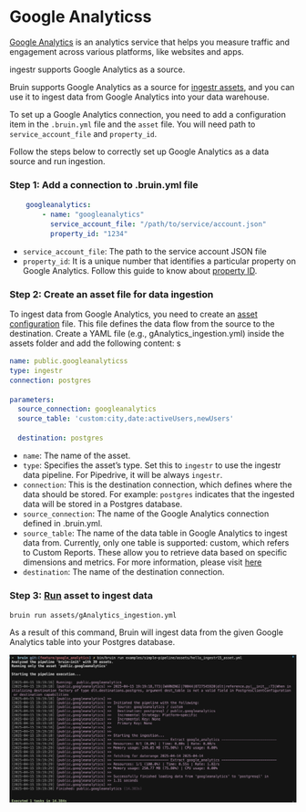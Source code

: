 # Google Analyticss
[Google Analytics](https://marketingplatform.google.com/about/analytics/) is an analytics service that helps you measure traffic and engagement across various platforms, like websites and apps.

ingestr supports Google Analytics as a source.

Bruin supports Google Analytics as a source for [ingestr assets](/assets/ingestr), and you can use it to ingest data from Google Analytics into your data warehouse.

To set up a Google Analytics connection, you need to add a configuration item in the `.bruin.yml` file and the `asset` file. You will need path to `service_account_file` and `property_id`.

Follow the steps below to correctly set up Google Analytics as a data source and run ingestion.

### Step 1: Add a connection to .bruin.yml file
```yaml
    googleanalytics:
        - name: "googleanalytics"
          service_account_file: "/path/to/service/account.json"
          property_id: "1234"
```
- `service_account_file`: The path to the service account JSON file
- `property_id`: It is a unique number that identifies a particular property on Google Analytics. Follow this guide to know about [property ID](https://developers.google.com/analytics/devguides/reporting/data/v1/property-id#what_is_my_property_id).

### Step 2: Create an asset file for data ingestion
To ingest data from Google Analytics, you need to create an [asset configuration](/assets/ingestr#asset-structure) file. This file defines the data flow from the source to the destination. Create a YAML file (e.g., gAnalytics_ingestion.yml) inside the assets folder and add the following content:
s
```yaml
name: public.googleanalyticss
type: ingestr
connection: postgres

parameters:
  source_connection: googleanalytics
  source_table: 'custom:city,date:activeUsers,newUsers'

  destination: postgres
```
- `name`: The name of the asset.
- `type`: Specifies the asset’s type. Set this to `ingestr` to use the ingestr data pipeline. For Pipedrive, it will be always `ingestr`.
- `connection`: This is the destination connection, which defines where the data should be stored. For example: `postgres` indicates that the ingested data will be stored in a Postgres database.
- `source_connection`: The name of the Google Analytics connection defined in .bruin.yml.
- `source_table`: The name of the data table in Google Analytics to ingest data from.
Currently, only one table is supported: custom, which refers to Custom Reports. These allow you to retrieve data based on specific dimensions and metrics.
For more information, please visit [here](https://github.com/bruin-data/ingestr/blob/main/docs/supported-sources/google_analytics)
- `destination`: The name of the destination connection.

### Step 3: [Run](/commands/run) asset to ingest data
```     
bruin run assets/gAnalytics_ingestion.yml
```
As a result of this command, Bruin will ingest data from the given Google Analytics table into your Postgres database.

<img alt="GoogleAnalytics" src="./media/google_analytics.png">
